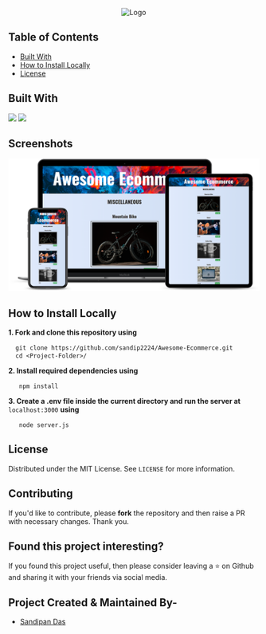 <p align="center">
   <img src="img/banner1.png" alt="Logo"/>
</p>

<!-- TABLE OF CONTENTS -->
## Table of Contents

- [Built With](#built-with)
- [How to Install Locally](#how-to-install-locally)
- [License](#license)

<!-- BUILT WITH -->  

## Built With

<p align="left">
   <img src="https://img.shields.io/badge/javascript%20-%23323330.svg?&style=for-the-badge&logo=javascript&logoColor=%23F7DF1E"/>
   <img src="https://img.shields.io/badge/nodejs%20-%23E34F26.svg?&style=for-the-badge&logo=html5&logoColor=white"/>
</p>  

## Screenshots

<p align="center">
  <img src="public/Images/ss3.png" width=800/>
</p>

<!-- INSTALLATION -->
## How to Install Locally

**1. Fork and clone this repository using**

```
  git clone https://github.com/sandip2224/Awesome-Ecommerce.git
  cd <Project-Folder>/
```  

**2. Install required dependencies using**

```
   npm install
```

**3. Create a .env file inside the current directory and run the server at** ``localhost:3000`` **using**

```
   node server.js
```

<!-- LICENSE -->  

## License

Distributed under the MIT License. See `LICENSE` for more information.  

## Contributing

If you'd like to contribute, please **fork** the repository and then raise a PR with necessary changes. Thank you.

## Found this project interesting?

If you found this project useful, then please consider leaving a :star: on Github
and sharing it with your friends via social media.

<!-- CONTACT -->

## Project Created & Maintained By-
  - [Sandipan Das](https://linkedin.com/in/sandipan0164/)
